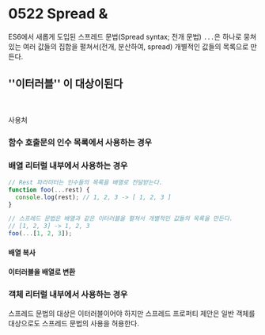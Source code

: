 # 0522 Spread & 

ES6에서 새롭게 도입된 스프레드 문법(Spread syntax; 전개 문법) `...`은 하나로 뭉쳐 있는 여러 값들의 집합을 펼쳐서(전개, 분산하여, spread) 개별적인 값들의 목록으로 만든다.

## ''이터러블'' 이 대상이된다

<br>

사용처

### 함수 호출문의 인수 목록에서 사용하는 경우

### 배열 리터럴 내부에서 사용하는 경우

```javascript
// Rest 파라미터는 인수들의 목록을 배열로 전달받는다.
function foo(...rest) {
  console.log(rest); // 1, 2, 3 -> [ 1, 2, 3 ]
}

// 스프레드 문법은 배열과 같은 이터러블을 펼쳐서 개별적인 값들의 목록을 만든다.
// [1, 2, 3] -> 1, 2, 3
foo(...[1, 2, 3]);
```

#### 배열 복사

#### 이터러블을 배열로 변환

### 객체 리터럴 내부에서 사용하는 경우

스프레드 문법의 대상은 이터러블이어야 하지만 스프레드 프로퍼티 제안은 일반 객체를 대상으로도 스프레드 문법의 사용을 허용한다.

